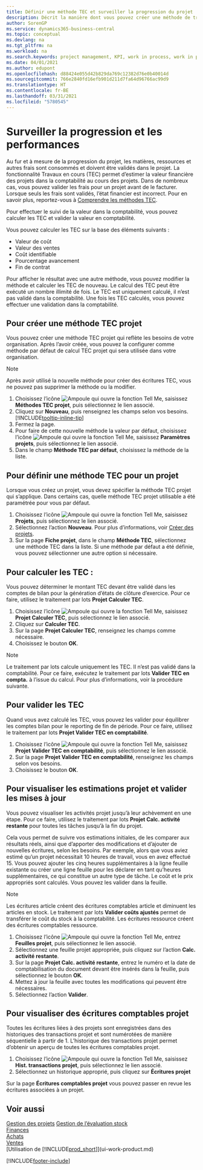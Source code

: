 ```yaml
---
title: Définir une méthode TEC et surveiller la progression du projet | Microsoft Docs
description: Décrit la manière dont vous pouvez créer une méthode de travaux en cours (TEC) et calculer les TEC pour estimer la valeur financière des projets lorsqu’ils sont en cours.
author: SorenGP
ms.service: dynamics365-business-central
ms.topic: conceptual
ms.devlang: na
ms.tgt_pltfrm: na
ms.workload: na
ms.search.keywords: project management, KPI, work in process, work in progress
ms.date: 04/01/2021
ms.author: edupont
ms.openlocfilehash: d88424e055d42b829da769c12382d76e0b40014d
ms.sourcegitcommit: 766e2840fd16efb901d211d7fa64d96766ac99d9
ms.translationtype: HT
ms.contentlocale: fr-BE
ms.lasthandoff: 03/31/2021
ms.locfileid: "5780545"
---
```

# <a name="monitor-job-progress-and-performance"></a>Surveiller la progression et les performances
Au fur et à mesure de la progression du projet, les matières, ressources et autres frais sont consommés et doivent être validés dans le projet. La fonctionnalité Travaux en cours (TEC) permet d’estimer la valeur financière des projets dans la comptabilité au cours des projets. Dans de nombreux cas, vous pouvez valider les frais pour un projet avant de le facturer. Lorsque seuls les frais sont validés, l’état financier est incorrect. Pour en savoir plus, reportez-vous à [Comprendre les méthodes TEC](projects-understanding-wip.md).

Pour effectuer le suivi de la valeur dans la comptabilité, vous pouvez calculer les TEC et valider la valeur en comptabilité.

Vous pouvez calculer les TEC sur la base des éléments suivants :

* Valeur de coût
* Valeur des ventes
* Coût identifiable
* Pourcentage avancement
* Fin de contrat

Pour afficher le résultat avec une autre méthode, vous pouvez modifier la méthode et calculer les TEC de nouveau. Le calcul des TEC peut être exécuté un nombre illimité de fois. Le TEC est uniquement calculé, il n’est pas validé dans la comptabilité. Une fois les TEC calculés, vous pouvez effectuer une validation dans la comptabilité.

## <a name="to-create-a-job-wip-method"></a>Pour créer une méthode TEC projet
Vous pouvez créer une méthode TEC projet qui reflète les besoins de votre organisation. Après l’avoir créée, vous pouvez la configurer comme méthode par défaut de calcul TEC projet qui sera utilisée dans votre organisation.  

> [!NOTE]
> Après avoir utilisé la nouvelle méthode pour créer des écritures TEC, vous ne pouvez pas supprimer la méthode ou la modifier.  

1. Choisissez l’icône ![Ampoule qui ouvre la fonction Tell Me](media/ui-search/search_small.png "Dites-moi ce que vous voulez faire"), saisissez **Méthodes TEC projet**, puis sélectionnez le lien associé.  
2. Cliquez sur **Nouveau**, puis renseignez les champs selon vos besoins. [!INCLUDE[tooltip-inline-tip](includes/tooltip-inline-tip_md.md)]  
3. Fermez la page.   
4. Pour faire de cette nouvelle méthode la valeur par défaut, choisissez l’icône ![Ampoule qui ouvre la fonction Tell Me](media/ui-search/search_small.png "Dites-moi ce que vous voulez faire"), saisissez **Paramètres projets**, puis sélectionnez le lien associé.  
5. Dans le champ **Méthode TEC par défaut**, choisissez la méthode de la liste.

## <a name="to-define-a-wip-method-for-a-job"></a>Pour définir une méthode TEC pour un projet
Lorsque vous créez un projet, vous devez spécifier la méthode TEC projet qui s’applique. Dans certains cas, quelle méthode TEC projet utilisable a été paramétrée pour vous par défaut.

1. Choisissez l’icône ![Ampoule qui ouvre la fonction Tell Me](media/ui-search/search_small.png "Dites-moi ce que vous voulez faire"), saisissez **Projets**, puis sélectionnez le lien associé.
2. Sélectionnez l’action **Nouveau**. Pour plus d’informations, voir [Créer des projets](projects-how-create-jobs.md).  
3. Sur la page **Fiche projet**, dans le champ **Méthode TEC**, sélectionnez une méthode TEC dans la liste. Si une méthode par défaut a été définie, vous pouvez sélectionner une autre option si nécessaire.  

## <a name="to-calculate-wip"></a>Pour calculer les TEC :
Vous pouvez déterminer le montant TEC devant être validé dans les comptes de bilan pour la génération d’états de clôture d’exercice. Pour ce faire, utilisez le traitement par lots **Projet Calculer TEC**.  

1. Choisissez l’icône ![Ampoule qui ouvre la fonction Tell Me](media/ui-search/search_small.png "Dites-moi ce que vous voulez faire"), saisissez **Projet Calculer TEC**, puis sélectionnez le lien associé.  
2. Cliquez sur **Calculer TEC**.
3. Sur la page **Projet Calculer TEC**, renseignez les champs comme nécessaire.
4. Choisissez le bouton **OK**.  

> [!NOTE]  
>   Le traitement par lots calcule uniquement les TEC. Il n’est pas validé dans la comptabilité. Pour ce faire, exécutez le traitement par lots **Valider TEC en compta.** à l’issue du calcul. Pour plus d’informations, voir la procédure suivante.

## <a name="to-post-wip"></a>Pour valider les TEC
Quand vous avez calculé les TEC, vous pouvez les valider pour équilibrer les comptes bilan pour le reporting de fin de période. Pour ce faire, utilisez le traitement par lots **Projet Valider TEC en comptabilité**.

1. Choisissez l’icône ![Ampoule qui ouvre la fonction Tell Me](media/ui-search/search_small.png "Dites-moi ce que vous voulez faire"), saisissez **Projet Valider TEC en comptabilité**, puis sélectionnez le lien associé.  
2. Sur la page **Projet Valider TEC en comptabilité**, renseignez les champs selon vos besoins.  
3. Choisissez le bouton **OK**.

## <a name="to-view-job-usage-estimates-and-post-updates"></a>Pour visualiser les estimations projet et valider les mises à jour
Vous pouvez visualiser les activités projet jusqu’à leur achèvement en une étape. Pour ce faire, utilisez le traitement par lots **Projet Calc. activité restante** pour toutes les tâches jusqu’à la fin du projet.  

Cela vous permet de suivre vos estimations initiales, de les comparer aux résultats réels, ainsi que d’apporter des modifications et d’ajouter de nouvelles écritures, selon les besoins. Par exemple, alors que vous aviez estimé qu’un projet nécessitait 10 heures de travail, vous en avez effectué 15. Vous pouvez ajouter les cinq heures supplémentaires à la ligne feuille existante ou créer une ligne feuille pour les déclarer en tant qu’heures supplémentaires, ce qui constitue un autre type de tâche. Le coût et le prix appropriés sont calculés. Vous pouvez les valider dans la feuille.  

> [!NOTE]  
>   Les écritures article créent des écritures comptables article et diminuent les articles en stock. Le traitement par lots **Valider coûts ajustés** permet de transférer le coût du stock à la comptabilité. Les écritures ressource créent des écritures comptables ressource.  

1. Choisissez l’icône ![Ampoule qui ouvre la fonction Tell Me](media/ui-search/search_small.png "Dites-moi ce que vous voulez faire"), entrez **Feuilles projet**, puis sélectionnez le lien associé.  
2. Sélectionnez une feuille projet appropriée, puis cliquez sur l’action **Calc. activité restante**.  
3. Sur la page **Projet Calc. activité restante**, entrez le numéro et la date de comptabilisation du document devant être insérés dans la feuille, puis sélectionnez le bouton **OK**.  
4. Mettez à jour la feuille avec toutes les modifications qui peuvent être nécessaires.  
5. Sélectionnez l’action **Valider**.

## <a name="to-view-job-ledger-entries"></a>Pour visualiser des écritures comptables projet
Toutes les écritures liées à des projets sont enregistrées dans des historiques des transactions projet et sont numérotées de manière séquentielle à partir de 1. L’historique des transactions projet permet d’obtenir un aperçu de toutes les écritures comptables projet.    

1. Choisissez l’icône ![Ampoule qui ouvre la fonction Tell Me](media/ui-search/search_small.png "Dites-moi ce que vous voulez faire"), saisissez **Hist. transactions projet**, puis sélectionnez le lien associé.
2. Sélectionnez un historique approprié, puis cliquez sur **Écritures projet**

Sur la page **Écritures comptables projet** vous pouvez passer en revue les écritures associées à un projet.  

## <a name="see-also"></a>Voir aussi
[Gestion des projets](projects-manage-projects.md)
[Gestion de l’évaluation stock](finance-manage-inventory-costs.md)   
[Finances](finance.md)  
[Achats](purchasing-manage-purchasing.md)         
[Ventes](sales-manage-sales.md)      
[Utilisation de [!INCLUDE[prod_short](includes/prod_short.md)]](ui-work-product.md)  


[!INCLUDE[footer-include](includes/footer-banner.md)]